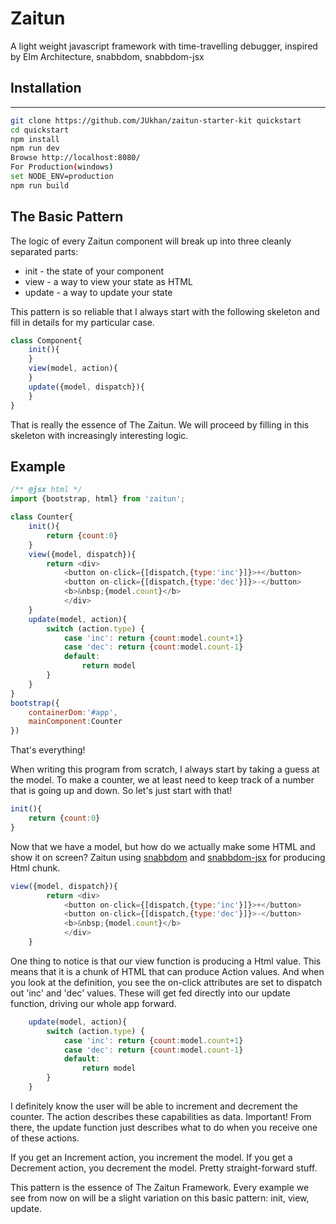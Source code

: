 
Zaitun 
========
A light weight javascript framework with time-travelling debugger, inspired by Elm Architecture, snabbdom, snabbdom-jsx

## Installation
---
```sh
git clone https://github.com/JUkhan/zaitun-starter-kit quickstart
cd quickstart
npm install
npm run dev
Browse http://localhost:8080/
For Production(windows)
set NODE_ENV=production
npm run build
```

## The Basic Pattern
The logic of every Zaitun component will break up into three cleanly separated parts:

- init - the state of your component
- view - a way to view your state as HTML
- update - a way to update your state

This pattern is so reliable that I always start with the following skeleton and fill in details for my particular case.
```javascript
class Component{
    init(){
    }
    view(model, action){
    }
    update({model, dispatch}){
    }
}
```
That is really the essence of The Zaitun. We will proceed by filling in this skeleton with increasingly interesting logic.
## Example

```javascript
/** @jsx html */
import {bootstrap, html} from 'zaitun';

class Counter{ 
    init(){
        return {count:0}
    }
    view({model, dispatch}){
        return <div>
            <button on-click={[dispatch,{type:'inc'}]}>+</button>
            <button on-click={[dispatch,{type:'dec'}]}>-</button>
            <b>&nbsp;{model.count}</b>
            </div>
    }
    update(model, action){
        switch (action.type) {
            case 'inc': return {count:model.count+1}
            case 'dec': return {count:model.count-1}          
            default:
                return model
        }
    }
}
bootstrap({
    containerDom:'#app',
    mainComponent:Counter
})
```
That's everything!

When writing this program from scratch, I always start by taking a guess at the model. To make a counter, we at least need to keep track of a number that is going up and down. So let's just start with that!
```javascript
init(){
    return {count:0}
}
```
Now that we have a model, but how do we actually make some HTML and show it on screen? Zaitun using [snabbdom](https://github.com/snabbdom/snabbdom) and  [snabbdom-jsx](https://github.com/yelouafi/snabbdom-jsx) for producing Html chunk.
```javascript
view({model, dispatch}){
        return <div>
            <button on-click={[dispatch,{type:'inc'}]}>+</button>
            <button on-click={[dispatch,{type:'dec'}]}>-</button>
            <b>&nbsp;{model.count}</b>
            </div>
    }
```
One thing to notice is that our view function is producing a Html value. This means that it is a chunk of HTML that can produce Action values. And when you look at the definition, you see the on-click attributes are set to dispatch out 'inc' and 'dec' values. These will get fed directly into our update function, driving our whole app forward.

```javascript
    update(model, action){
        switch (action.type) {
            case 'inc': return {count:model.count+1}
            case 'dec': return {count:model.count-1}          
            default:
                return model
        }
    }
```
I definitely know the user will be able to increment and decrement the counter. The action describes these capabilities as data. Important! From there, the update function just describes what to do when you receive one of these actions.

If you get an Increment action, you increment the model. If you get a Decrement action, you decrement the model. Pretty straight-forward stuff.

This pattern is the essence of The Zaitun Framework. Every example we see from now on will be a slight variation on this basic pattern: init, view, update.





